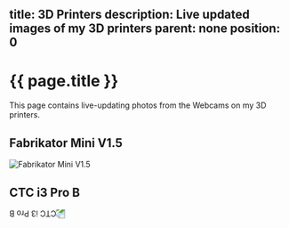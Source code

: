 title: 3D Printers
description: Live updated images of my 3D printers
parent: none
position: 0
---

# {{ page.title }}

This page contains live-updating photos from the Webcams on my 3D printers.

## Fabrikator Mini V1.5

<img id="p1" src="//xythobuz.de/printer.jpg" alt="Fabrikator Mini V1.5">

## CTC i3 Pro B

<img style="transform: rotate(180deg);" src="//xythobuz.de/printer-2.jpg" alt="CTC i3 Pro B">

